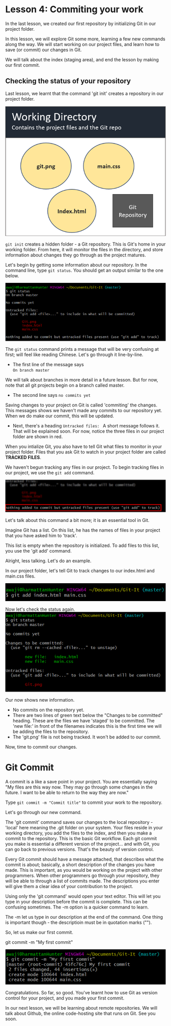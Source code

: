 # Lesson 4: Commiting your work 

In the last lesson, we created our first repository by initializing Git in our project folder.

In this lesson, we will explore Git some more, learning a few new commands along the way. We will start working on our project files, and learn how to save (or commit) our changes in Git. 

We will talk about the index (staging area), and end the lesson by making our first commit.


## Checking the status of your repository

Last lesson, we learnt that the command 'git init' creates a repository in our project folder.  

![Git Status](./images/25-WorkingDirectory.png) 

`git init` creates a hidden folder - a Git repository. This is Git's home in your working folder. From here, it will monitor the files in the directory, and store information about changes they go through as the project matures. 

Let's begin by getting some information about our repository. In the command line, type `git status`. You should get an output similar to the one below.

![Git Status](./images/26-GitStatus.png)  

The `git status` command prints a message that will be very confusing at first; will feel like reading Chinese. Let's go through it line-by-line. 

- The first line of the message says  
` On branch master `

We will talk about branches in more detail in a future lesson. But for now, note that all git projects begin on a branch called master.

- The second line says 
`no commits yet`

Saving changes to your project on Git is called 'commiting' the changes. This messages shows we haven't made any commits to our repository yet. When we do make our commit, this will be updated.

- Next, there's a heading
`Untracked files: `
A short message follows it. That will be explained soon. For now, notice the three files in our project folder are shown in red.

When you intialize Git, you also have to tell Git what files to monitor in your project folder. Files that you ask Git to watch in your project folder are called __TRACKED FILES__.

We haven't begun tracking any files in our project. To begin tracking files in our project, we use the `git add` command.

![Git Status](./images/29-GitStatusHighlight.png)

Let's talk about this command a bit more; it is an essential tool in Git.

Imagine Git has a list. On this list, he has the names of files in your project that you have asked him to 'track'. 

This list is empty when the repository is initialized. To add files to this list, you use the 'git add' command.

Alright, less talking. Let's do an example.

In our project folder, let's tell Git to track changes to our index.html and main.css files.

![Git Status](./images/27-GitAddCommand.png)

Now let's check the status again.  
![Git Status](./images/28-StatusAfterAdd.png)  

Our now shows new information.
 - No commits on the repository yet.
 - There are two lines of green text below the "Changes to be committed" heading. These are the files we have 'staged' to be committed. The 'new file:' in front of the filenames indicates this is the first time we will be adding the files to the repository.
- The 'git.png' file is not being tracked. It won't be added to our commit.  

Now, time to commit our changes.

# Git Commit
A commit is a like a save point in your project. You are essentially saying "My files are this way now. They may go through some changes in the future. I want to be able to return to the way they are now."


Type `git commit -m "Commit title"` to commit your work to the repository.

Let's go through our new command.

The 'git commit' command saves our changes to the local repository - 'local' here meaning the .git folder on your system. Your files reside in your working directory, you add the files to the index, and then you make a commit to the repository. This is the basic Git workflow. Each git commit you make is essential a different version of the project... and with Git, you can go back to previous versions. That's the beauty of version control.

Every Git commit should have a message attached, that describes what the commit is about; basically, a short description of the changes you have made. This is important, as you would be working on the project with other programmers. When other programmers go through your repository, they will be able to through a list of commits made. The descriptions you enter will give them a clear idea of your contribution to the project.

Using only the 'git command' would open your text editor. This will let you type in your description before the commit is complete. This can be confusing sometimes. The -m option is a quicker command to learn.

The -m let us type in our description at the end of the command. One thing is important though - the descriptioin must be in quotation marks ("").

So, let us make our first commit.

git commit -m "My first commit"  

![Git Status](./images/30-FirstCommit.png)  

Congratulations. So far, so good. You've learnt how to use Git as version control for your project, and you made your first commit.

In our next lesson, we will be learning about remote repositories. We will talk about Github, the online code-hosting site that runs on Git. See you soon.